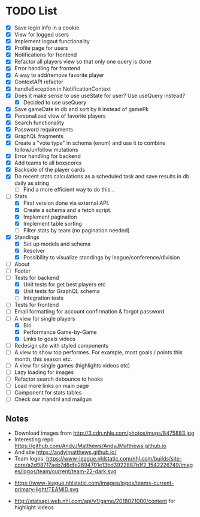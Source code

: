 # TODO List

- [x] Save login info in a cookie
- [x] View for logged users
- [x] Implement logout functionality
- [x] Profile page for users
- [x] Notifications for frontend
- [x] Refactor all players view so that only one query is done
- [x] Error handling for frontend
- [x] A way to add/remove favorite player
- [x] ContextAPI refactor
- [x] handleException in NotificationContext
- [x] Does it make sense to use useState for user? Use useQuery instead?
  - [x] Decided to use useQuery
- [x] Save gameDate in db and sort by it instead of gamePk
- [x] Personalized view of favorite players
- [x] Search functionality
- [x] Password requirements
- [x] GraphQL fragments
- [x] Create a "vote type" in schema (enum) and use it to combine follow/unfollow mutations
- [x] Error handling for backend
- [x] Add teams to all boxscores
- [x] Backside of the player cards
- [x] Do recent stats calculations as a scheduled task and save results in db daily as string
  - [ ] Find a more efficient way to do this...
- [ ] Stats
  - [x] First version done via external API.
  - [x] Create a schema and a fetch script.
  - [x] Implement pagination
  - [x] Implement table sorting
  - [ ] Filter stats by team (no pagination needed)
- [x] Standings
  - [x] Set up models and schema
  - [x] Resolver
  - [x] Possibility to visualize standings by league/conference/division
- [ ] About
- [ ] Footer
- [ ] Tests for backend
  - [x] Unit tests for get best players etc
  - [x] Unit tests for GraphQL schema
  - [ ] Integration tests
- [ ] Tests for frontend
- [ ] Email formatting for account confirmation & forgot password
- [ ] A view for single players
  - [x] Bio
  - [x] Performance Game-by-Game
  - [x] Links to goals videos
- [ ] Redesign site with styled components
- [ ] A view to show top performes. For example, most goals / points this month, this season etc.
- [ ] A view for single games (highlights videos etc)
- [ ] Lazy loading for images
- [ ] Refactor search debounce to hooks
- [ ] Load more links on main page
- [ ] Component for stats tables
- [ ] Check our mandril and mailgun

## Notes

- Download images from http://3.cdn.nhle.com/photos/mugs/8475883.jpg
- Interesting repo https://github.com/AndyJMatthews/AndyJMatthews.github.io
- And site https://andyjmatthews.github.io/
- Team logos: https://www-league.nhlstatic.com/nhl.com/builds/site-core/a2d98717aeb7d8dfe2694701e13bd3922887b1f2_1542226749/images/logos/team/current/team-22-dark.svg

* https://www-league.nhlstatic.com/images/logos/teams-current-primary-light/TEAMID.svg

- http://statsapi.web.nhl.com/api/v1/game/2018021000/content for highlight videos
